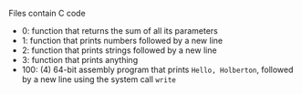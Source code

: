 Files contain C code

- 0: function that returns the sum of all its parameters
- 1: function that prints numbers followed by a new line
- 2: function that prints strings followed by a new line
- 3: function that prints anything
- 100: (4) 64-bit assembly program that prints `Hello, Holberton`, followed by a new line using the system call `write`